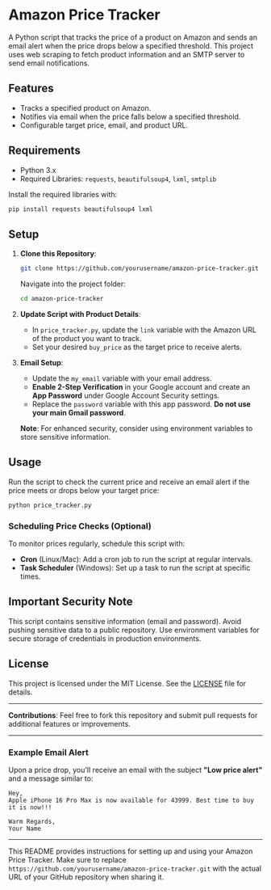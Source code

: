
# Amazon Price Tracker

A Python script that tracks the price of a product on Amazon and sends an email alert when the price drops below a specified threshold. This project uses web scraping to fetch product information and an SMTP server to send email notifications.

## Features

- Tracks a specified product on Amazon.
- Notifies via email when the price falls below a specified threshold.
- Configurable target price, email, and product URL.

## Requirements

- Python 3.x
- Required Libraries: `requests`, `beautifulsoup4`, `lxml`, `smtplib`

Install the required libraries with:
```bash
pip install requests beautifulsoup4 lxml
```

## Setup

1. **Clone this Repository**:
   ```bash
   git clone https://github.com/yourusername/amazon-price-tracker.git
   ```
   Navigate into the project folder:
   ```bash
   cd amazon-price-tracker
   ```

2. **Update Script with Product Details**:
   - In `price_tracker.py`, update the `link` variable with the Amazon URL of the product you want to track.
   - Set your desired `buy_price` as the target price to receive alerts.

3. **Email Setup**:
   - Update the `my_email` variable with your email address.
   - **Enable 2-Step Verification** in your Google account and create an **App Password** under Google Account Security settings.
   - Replace the `password` variable with this app password. **Do not use your main Gmail password**.

   **Note**: For enhanced security, consider using environment variables to store sensitive information.

## Usage

Run the script to check the current price and receive an email alert if the price meets or drops below your target price:
```bash
python price_tracker.py
```

### Scheduling Price Checks (Optional)

To monitor prices regularly, schedule this script with:
- **Cron** (Linux/Mac): Add a cron job to run the script at regular intervals.
- **Task Scheduler** (Windows): Set up a task to run the script at specific times.

## Important Security Note

This script contains sensitive information (email and password). Avoid pushing sensitive data to a public repository. Use environment variables for secure storage of credentials in production environments.

## License

This project is licensed under the MIT License. See the [LICENSE](LICENSE) file for details.

---

**Contributions**: Feel free to fork this repository and submit pull requests for additional features or improvements.

---

### Example Email Alert

Upon a price drop, you'll receive an email with the subject **"Low price alert"** and a message similar to:
```
Hey,
Apple iPhone 16 Pro Max is now available for 43999. Best time to buy it is now!!!

Warm Regards,
Your Name
```

---

This README provides instructions for setting up and using your Amazon Price Tracker. Make sure to replace `https://github.com/yourusername/amazon-price-tracker.git` with the actual URL of your GitHub repository when sharing it.

